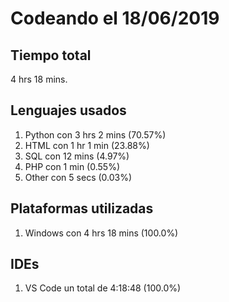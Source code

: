 # Codeando el 18/06/2019

## Tiempo total
4 hrs 18 mins.

## Lenguajes usados
1. Python con 3 hrs 2 mins (70.57%)
1. HTML con 1 hr 1 min (23.88%)
1. SQL con 12 mins (4.97%)
1. PHP con 1 min (0.55%)
1. Other con 5 secs (0.03%)

## Plataformas utilizadas
1. Windows con 4 hrs 18 mins (100.0%)

## IDEs
1. VS Code un total de 4:18:48 (100.0%)
